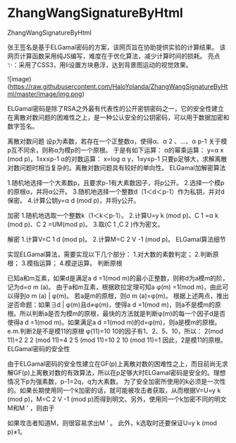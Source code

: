 # ZhangWangSignatureByHtml
ZhangWangSignatureByHtml

张王签名是基于ELGamal密码的方案，该网页旨在协助提供实验的计算结果。
该网页计算函数采用纯JS编写，难度在于优化算法，减少计算时间的损耗。
亮点✨：采用了CSS3，用li设置方块悬浮，达到背景图运动的视觉效果。


![image)(https://raw.githubusercontent.com/HaloYolanda/ZhangWangSignatureByHtml/master/image/img.png)

ELGamal密码是除了RSA之外最有代表性的公开密钥密码之一，它的安全性建立在离散对数问题的困难性之上，是一种公认安全的公钥密码，可以用于数据加密和数字签名。

离散对数问题
设p为素数，若存在一个正整数α，使得α、α 2 、...、α p-1 关于模p互不同余，则称α为模p的一个原根。 于是有如下运算：
α的幂乘运算：
y=α x (mod p)，1≤x≤p-1
α的对数运算：
x=log α y，1≤y≤p-1
只要p足够大，求解离散对数问题时相当复杂的。离散对数问题具有较好的单向性。
ELGamal加解密算法

1.随机地选择一个大素数p，且要求p-1有大素数因子，将p公开。
2.选择一个模p的原根α，并将α公开。
3.随机地选择一个整数d（1＜d＜p-1）作为私钥，并对d保密。
4.计算公钥y=α d (mod p)，并将y公开。

加密
1.随机地选取一个整数k（1＜k＜p-1）。
2.计算U=y k (mod p)、C 1 =α k (mod p)、C 2 =UM(mod p)。
3.取(C 1 ,C 2 )作为密文。

解密
1.计算V=C 1 d (mod p)。
2.计算M=C 2 V -1 (mod p)。
ELGamal算法细节

实现ELGamal算法，需要实现以下几个部分：
1.对大数的素数判定；
2.判断原根；
3.模指运算；
4.模逆运算。
判断原根

已知a和m互素，如果d是满足a d =1(mod m)的最小正整数，则称d为a模m的阶，记为d=σ m (a)。 由于a和m互素，根据欧拉定理可知a φ(m) =1(mod m)，由此可以得到σ m (a) | φ(m)。
若a是m的原根，则σ m (a)=φ(m)。
根据上述两点，推出逆否命题：如果∃d | φ(m)且d≠φ(m)，使得a d =1(mod m)，则a不是模m的原根。所以判断a是否为模m的原根，最快的方法就是判断φ(m)的每一个因子d是否使得a d =1(mod m)。如果满足a d =1(mod m)的d=φ(m)，则a是模m的原根。
e.m.判断2是不是模11的原根
φ(11)=10
10的因子有1、2、5、10，所以：
2(mod 11)=2
2 2 (mod 11)=4
2 5 (mod 11)=10
2 10 (mod 11)=1
因此，2是模11的原根。
ELGamal密码的安全性

由于ELGamal密码的安全性建立在GF(p)上离散对数的困难性之上，而目前尚无求解GF(p)上离散对数的有效算法，所以在p足够大时ELGamal密码是安全的。理想情况下p为强素数，p-1=2q，q为大素数。
为了安全加密所使用的k必须是一次性的。如果长期使用同一个k加密的话，就可能被攻击者获取，从而根据V=U=y k (mod p)，M=C 2 V -1 (mod p)而得到明文。另外，使用同一个k加密不同的明文M和M ' ，则由于
 
如果攻击者知道M，则很容易求出M ' 。 此外，k选取时还要保证U=y k (mod p)≠1。

